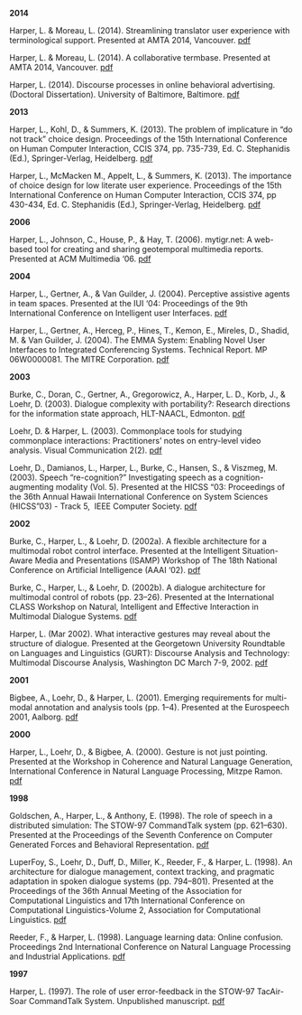 <strong>2014</strong>

Harper, L. & Moreau, L. (2014). Streamlining translator user experience with terminological support. Presented at AMTA 2014, Vancouver. <a href="pdf/translator-ux.pdf">pdf</a>

Harper, L. & Moreau, L. (2014). A collaborative termbase. Presented at AMTA 2014, Vancouver. <a href="../pdf/collaborative-termbase.pdf">pdf</a>


Harper, L. (2014). Discourse processes in online behavioral advertising. (Doctoral Dissertation). University of Baltimore, Baltimore. <a href="../pdf/DiscourseProcessesOBA-2013.pdf">pdf</a>

<strong>2013</strong>

Harper, L., Kohl, D., &amp; Summers, K. (2013). The problem of implicature in “do not track” choice design. Proceedings of the 15th International Conference on Human Computer Interaction, CCIS 374, pp. 735-739, Ed. C. Stephanidis (Ed.), Springer-Verlag, Heidelberg. <a href="../pdf/HCII13-DNT.pdf">pdf</a>

Harper, L., McMacken M., Appelt, L., &amp; Summers, K. (2013). The importance of choice design for low literate user experience. Proceedings of the 15th International Conference on Human Computer Interaction, CCIS 374, pp 430-434, Ed. C. Stephanidis (Ed.), Springer-Verlag, Heidelberg. <a href="../pdf/HCII13-llit.pdf">pdf</a>

<strong>2006</strong>

Harper, L., Johnson, C., House, P., &amp; Hay, T. (2006). mytigr.net: A web-based tool for creating and sharing geotemporal multimedia reports. Presented at ACM Multimedia ‘06. <a href="../pdf/mm2006demo-clj-mitre.pdf">pdf</a>

<strong>2004</strong>

Harper, L., Gertner, A., &amp; Van Guilder, J. (2004). Perceptive assistive agents in team spaces. Presented at the IUI ‘04: Proceedings of the 9th International Conference on Intelligent user Interfaces. <a href="../pdf/IUI2004_short_paper.pdf">pdf</a>

Harper, L., Gertner, A., Herceg, P., Hines, T., Kemon, E., Mireles, D., Shadid, M. &amp; Van Guilder, J. (2004). The EMMA System: Enabling Novel User Interfaces to Integrated Conferencing Systems. Technical Report. MP 06W0000081. The MITRE Corporation. <a href="../pdf/d912f51311651e961c.pdf">pdf</a>

<strong>2003</strong>

Burke, C., Doran, C., Gertner, A., Gregorowicz, A., Harper, L. D., Korb, J., &amp; Loehr, D. (2003). Dialogue complexity with portability?: Research directions for the information state approach, HLT-NAACL, Edmonton. <a href="../pdf/HLT-NAACL.pdf">pdf</a>

Loehr, D. &amp; Harper, L. (2003). Commonplace tools for studying commonplace interactions: Practitioners’ notes on entry-level video analysis. Visual Communication 2(2). <a href="http://vcj.sagepub.com/content/2/2/225.full.pdf">pdf</a>

Loehr, D., Damianos, L., Harper, L., Burke, C., Hansen, S., &amp; Viszmeg, M. (2003). Speech “re-cognition?” Investigating speech as a cognition-augmenting modality (Vol. 5). Presented at the HICSS “03: Proceedings of the 36th Annual Hawaii International Conference on System Sciences (HICSS”03) - Track 5,  IEEE Computer Society. <a href="../pdf/AugCog_HICSS.pdf">pdf</a>

<strong>2002</strong>

Burke, C., Harper, L., &amp; Loehr, D. (2002a). A flexible architecture for a multimodal robot control interface. Presented at the Intelligent Situation-Aware Media and Presentations (ISAMP) Workshop of The 18th National Conference on Artificial Intelligence (AAAI ‘02). <a href="../pdf/burke_isamp_aaai_02.doc.pdf">pdf</a>

Burke, C., Harper, L., &amp; Loehr, D. (2002b). A dialogue architecture for multimodal control of robots (pp. 23–26). Presented at the International CLASS Workshop on Natural, Intelligent and Effective Interaction in Multimodal Dialogue Systems. <a href="../pdf/MITRE_CLASS.pdf">pdf</a>

Harper, L. (Mar 2002). What interactive gestures may reveal about the structure of dialogue. Presented at the Georgetown University Roundtable on Languages and Linguistics (GURT): Discourse Analysis and Technology: Multimodal Discourse Analysis, Washington DC March 7-9, 2002.
	<a href="../pdf/gurt2002_abstract.html">pdf</a>

<strong>2001</strong>

Bigbee, A., Loehr, D., &amp; Harper, L. (2001). Emerging requirements for multi-modal annotation and analysis tools (pp. 1–4). Presented at the Eurospeech 2001, Aalborg. <a href="../pdf/Eurospeech2001.pdf">pdf</a>

<strong>2000</strong>

Harper, L., Loehr, D., &amp; Bigbee, A. (2000). Gesture is not just pointing. Presented at the Workshop in Coherence and Natural Language Generation, International Conference in Natural Language Processing, Mitzpe Ramon. <a href="../pdf/gesture_is_not_just_pointing.pdf">pdf</a>

<strong>1998</strong>

Goldschen, A., Harper, L., &amp; Anthony, E. (1998). The role of speech in a distributed simulation: The STOW-97 CommandTalk system (pp. 621–630). Presented at the Proceedings of the Seventh Conference on Computer Generated Forces and Behavioral Representation. <a href="../pdf/7th-cfg-040.pdf">pdf</a>

LuperFoy, S., Loehr, D., Duff, D., Miller, K., Reeder, F., &amp; Harper, L. (1998). An architecture for dialogue management, context tracking, and pragmatic adaptation in spoken dialogue systems (pp. 794–801). Presented at the Proceedings of the 36th Annual Meeting of the Association for Computational Linguistics and 17th International Conference on Computational Linguistics-Volume 2, Association for Computational Linguistics. <a href="../pdf/acl98.pdf">pdf</a>

Reeder, F., &amp; Harper, L. (1998). Language learning data: Online confusion. Proceedings 2nd International Conference on Natural Language Processing and Industrial Applications. <a href="../pdf/ianlp98.pdf">pdf</a>

<strong>1997</strong>

Harper, L. (1997). The role of user error-feedback in the STOW-97 TacAir-Soar CommandTalk System. Unpublished manuscript. <a href="../pdf/stow97ct-errorfeedback.pdf">pdf</a>
